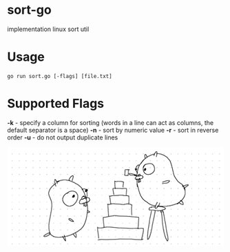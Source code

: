 # sort-go
implementation linux sort util

# Usage
    go run sort.go [-flags] [file.txt]
# Supported Flags
**-k** - specify a column for sorting (words in a line can act as columns, the default separator is a space)
**-n** - sort by numeric value
**-r** - sort in reverse order
**-u** - do not output duplicate lines


![Gophers sorting](https://raw.githubusercontent.com/cmetallo42/sort-go/main/image.png)
